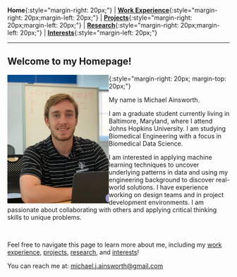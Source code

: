 **Home**{:style="margin-right: 20px;"}
|
[**Work Experience**](http://michaelainsworth.me/workExperience){:style="margin-right: 20px;margin-left: 20px;"}
|
[**Projects**](http://michaelainsworth.me/projects){:style="margin-right: 20px;margin-left: 20px;"}
|
[**Research**](http://michaelainsworth.me/research){:style="margin-right: 20px;margin-left: 20px;"}
|
[**Interests**](http://michaelainsworth.me/interests){:style="margin-left: 20px;"}

___

## Welcome to my Homepage!

<img align="left" width="230" height="291" src="pictures/profile.JPG">{:style="margin-right: 20px; margin-top: 20px;"}

My name is Michael Ainsworth.

I am a graduate student currently living in Baltimore, Maryland, where I attend Johns Hopkins University. I am studying Biomedical Engineering with a focus in Biomedical Data Science.

I am interested in applying machine learning techniques to uncover underlying patterns in data and using my engineering background to discover real-world solutions. I have experience working on design teams and in project development environments. I am passionate about collaborating with others and applying critical thinking skills to unique problems. 

<br/>

Feel free to navigate this page to learn more about me, including my [work experience](http://michaelainsworth.me/workExperience), [projects](http://michaelainsworth.me/projects), [research](http://michaelainsworth.me/research), and [interests](http://michaelainsworth.me/interests)!

You can reach me at: michael.j.ainsworth@gmail.com

